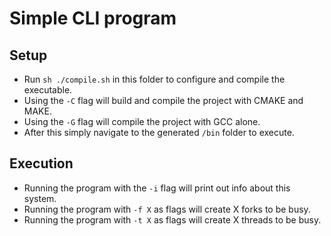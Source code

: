 # Simple CLI program

## Setup
- Run `sh ./compile.sh` in this folder to configure and compile the executable.
- Using the `-C` flag will build and compile the project with CMAKE and MAKE.
- Using the `-G` flag will compile the project with GCC alone.
- After this simply navigate to the generated `/bin` folder to execute.

## Execution
- Running the program with the `-i` flag will print out info about this system.
- Running the program with `-f X` as flags will create X forks to be busy.
- Running the program with `-t X` as flags will create X threads to be busy.

